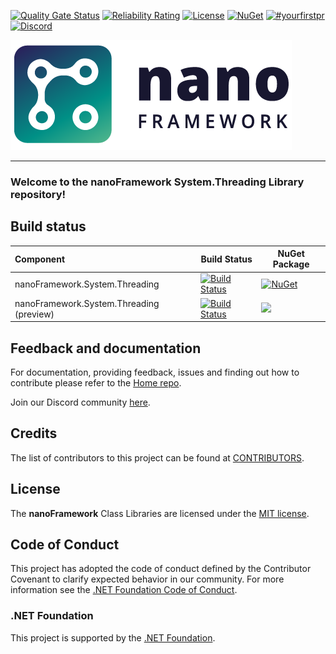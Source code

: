 [![Quality Gate Status](https://sonarcloud.io/api/project_badges/measure?project=nanoframework_lib-nanoframework.System.Threading&metric=alert_status)](https://sonarcloud.io/dashboard?id=nanoframework_lib-nanoframework.System.Threading) [![Reliability Rating](https://sonarcloud.io/api/project_badges/measure?project=nanoframework_lib-nanoframework.System.Threading&metric=reliability_rating)](https://sonarcloud.io/dashboard?id=nanoframework_lib-nanoframework.System.Threading) [![License](https://img.shields.io/badge/License-MIT-blue.svg)](LICENSE) [![NuGet](https://img.shields.io/nuget/dt/nanoFramework.System.Threading.svg?label=NuGet&style=flat&logo=nuget)](https://www.nuget.org/packages/nanoFramework.System.Threading/) [![#yourfirstpr](https://img.shields.io/badge/first--timers--only-friendly-blue.svg)](https://github.com/nanoframework/Home/blob/master/CONTRIBUTING.md) [![Discord](https://img.shields.io/discord/478725473862549535.svg?logo=discord&logoColor=white&label=Discord&color=7289DA)](https://discord.gg/gCyBu8T)

![nanoFramework logo](https://github.com/nanoframework/Home/blob/master/resources/logo/nanoFramework-repo-logo.png)

-----

### Welcome to the **nanoFramework** System.Threading Library repository!

## Build status

| Component | Build Status | NuGet Package |
|:-|---|---|
| nanoFramework.System.Threading | [![Build Status](https://dev.azure.com/nanoframework/nanoFramework.System.Threading/_apis/build/status/nanoframework.lib-nanoFramework.System.Threading?branchName=master)](https://dev.azure.com/nanoframework/nanoFramework.System.Threading/_build/latest?definitionId=66&branchName=master) | [![NuGet](https://img.shields.io/nuget/v/nanoFramework.System.Threading.svg?label=NuGet&style=flat&logo=nuget)](https://www.nuget.org/packages/nanoFramework.System.Threading/) |
| nanoFramework.System.Threading (preview) | [![Build Status](https://dev.azure.com/nanoframework/nanoFramework.System.Threading/_apis/build/status/nanoframework.lib-nanoFramework.System.Threading?branchName=develop)](https://dev.azure.com/nanoframework/nanoFramework.System.Threading/_build/latest?definitionId=66&branchName=develop) | [![](https://badgen.net/badge/NuGet/preview/D7B023?icon=https://simpleicons.now.sh/azuredevops/fff)](https://dev.azure.com/nanoframework/feed/_packaging?_a=package&feed=sandbox&package=nanoFramework.System.Threading&protocolType=NuGet&view=overview) |

## Feedback and documentation

For documentation, providing feedback, issues and finding out how to contribute please refer to the [Home repo](https://github.com/nanoframework/Home).

Join our Discord community [here](https://discord.gg/gCyBu8T).

## Credits

The list of contributors to this project can be found at [CONTRIBUTORS](https://github.com/nanoframework/Home/blob/master/CONTRIBUTORS.md).

## License

The **nanoFramework** Class Libraries are licensed under the [MIT license](LICENSE.md).

## Code of Conduct

This project has adopted the code of conduct defined by the Contributor Covenant to clarify expected behavior in our community.
For more information see the [.NET Foundation Code of Conduct](https://dotnetfoundation.org/code-of-conduct).

### .NET Foundation

This project is supported by the [.NET Foundation](https://dotnetfoundation.org).
